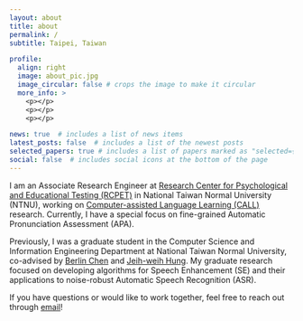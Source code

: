 ```yaml
---
layout: about
title: about
permalink: /
subtitle: Taipei, Taiwan

profile:
  align: right
  image: about_pic.jpg
  image_circular: false # crops the image to make it circular
  more_info: >
    <p></p>
    <p></p>
    <p></p>

news: true  # includes a list of news items
latest_posts: false  # includes a list of the newest posts
selected_papers: true # includes a list of papers marked as "selected={true}"
social: false  # includes social icons at the bottom of the page
---
```


I am an Associate Research Engineer at [Research Center for Psychological and Educational Testing (RCPET)](https://en.ntnu.edu.tw/p-centerrcp.php) in National Taiwan Normal University (NTNU), working on [Computer-assisted Language Learning (CALL)](https://en.wikipedia.org/wiki/Computer-assisted_language_learning) research. Currently, I have a special focus on fine-grained Automatic Pronunciation Assessment (APA).

Previously, I was a graduate student in the Computer Science and Information Engineering Department at National Taiwan Normal University, co-advised by [Berlin Chen](https://scholar.google.com.tw/citations?user=-2c31OsAAAAJ&hl=en) and [Jeih-weih Hung](https://scholar.google.com/citations?user=hDNxuvYAAAAJ&hl=en). My graduate research focused on developing algorithms for Speech Enhancement (SE) and their applications to noise-robust Automatic Speech Recognition (ASR).

If you have questions or would like to work together, feel free to reach out through [email](mailto:fuann@ntnu.edu.tw)!